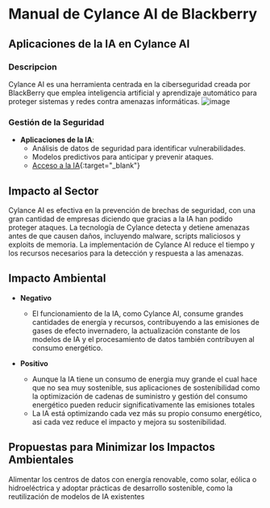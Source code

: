 # Manual de Cylance AI de Blackberry

## Aplicaciones de la IA en Cylance AI

### Descripcion
Cylance AI es una herramienta centrada en la ciberseguridad creada por BlackBerry que emplea inteligencia artificial y aprendizaje automático para proteger sistemas y redes contra amenazas informáticas.
![image](https://www.sourcesecurity.com/img/news/612/blackberry-cylance-920x533.jpg)
### Gestión de la Seguridad
- **Aplicaciones de la IA**:
  - Análisis de datos de seguridad para identificar vulnerabilidades.
  - Modelos predictivos para anticipar y prevenir ataques.
  - [Acceso a la IA](https://www.blackberry.com/la/es/products/cylance-endpoint-security/cylance-ai){:target="_blank"}


## Impacto al Sector

Cylance AI es efectiva en la prevención de brechas de seguridad, con una gran cantidad de empresas diciendo que gracias a la IA han podido proteger ataques. La tecnología de Cylance detecta y detiene amenazas antes de que causen daños, incluyendo malware, scripts maliciosos y exploits de memoria.
La implementación de Cylance AI reduce el tiempo y los recursos necesarios para la detección y respuesta a las amenazas.

## Impacto Ambiental

- **Negativo**
  - El funcionamiento de la IA, como Cylance AI, consume grandes cantidades de energía y recursos, contribuyendo a las emisiones de gases de efecto invernadero, la actualización constante de los modelos de IA y el procesamiento de datos también contribuyen al consumo energético.
 
- **Positivo**
  - Aunque la IA tiene un consumo de energia muy grande el cual hace que no sea muy sostenible, sus aplicaciones de sostenibilidad como la optimización de cadenas de suministro y gestión del consumo energético pueden reducir significativamente las emisiones totales
  - La IA está optimizando cada vez más su propio consumo energético, asi cada vez reduce el impacto y mejora su sostenibilidad.

## Propuestas para Minimizar los Impactos Ambientales

Alimentar los centros de datos con energía renovable, como solar, eólica o hidroeléctrica
y adoptar prácticas de desarrollo sostenible, como la reutilización de modelos de IA existentes
